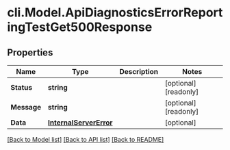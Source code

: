 # cli.Model.ApiDiagnosticsErrorReportingTestGet500Response

## Properties

Name | Type | Description | Notes
------------ | ------------- | ------------- | -------------
**Status** | **string** |  | [optional] [readonly] 
**Message** | **string** |  | [optional] [readonly] 
**Data** | [**InternalServerError**](InternalServerError.md) |  | [optional] 

[[Back to Model list]](../README.md#documentation-for-models) [[Back to API list]](../README.md#documentation-for-api-endpoints) [[Back to README]](../README.md)

